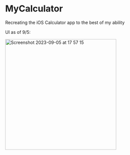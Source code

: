 # MyCalculator

Recreating the iOS Calculator app to the best of my ability

UI as of 9/5:

<img width="355" alt="Screenshot 2023-09-05 at 17 57 15" src="https://github.com/kepegram/MyCalculator/assets/58534815/0c69831a-3985-4659-8bb4-6861f17ce914">
